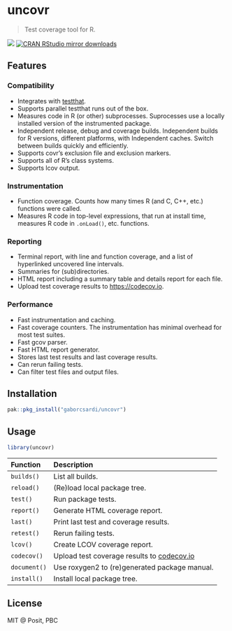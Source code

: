
<!-- README.md is generated from README.Rmd. Please edit that file -->

# uncovr

> Test coverage tool for R.

[![](http://www.r-pkg.org/badges/version/uncovr)](http://www.r-pkg.org/pkg/uncovr)
[![CRAN RStudio mirror
downloads](http://cranlogs.r-pkg.org/badges/uncovr)](http://www.r-pkg.org/pkg/uncovr)

## Features

### Compatibility

- Integrates with [testthat](https://testthat.r-lib.org/).
- Supports parallel testthat runs out of the box.
- Measures code in R (or other) subprocesses. Suprocesses use a locally
  installed version of the instrumented package.
- Independent release, debug and coverage builds. Independent builds for
  R versions, different platforms, with Independent caches. Switch
  between builds quickly and efficiently.
- Supports covr’s exclusion file and exclusion markers.
- Supports all of R’s class systems.
- Supports lcov output.

### Instrumentation

- Function coverage. Counts how many times R (and C, C++, etc.)
  functions were called.
- Measures R code in top-level expressions, that run at install time,
  measures R code in `.onLoad()`, etc. functions.

### Reporting

- Terminal report, with line and function coverage, and a list of
  hyperlinked uncovered line intervals.
- Summaries for (sub)directories.
- HTML report including a summary table and details report for each
  file.
- Upload test coverage results to <https://codecov.io>.

### Performance

- Fast instrumentation and caching.
- Fast coverage counters. The instrumentation has minimal overhead for
  most test suites.
- Fast gcov parser.
- Fast HTML report generator.
- Stores last test results and last coverage results.
- Can rerun failing tests.
- Can filter test files and output files.

## Installation

``` r
pak::pkg_install("gaborcsardi/uncovr")
```

## Usage

``` r
library(uncovr)
```

| Function     | Description                                                      |
|:-------------|:-----------------------------------------------------------------|
| `builds()`   | List all builds.                                                 |
| `reload()`   | (Re)load local package tree.                                     |
| `test()`     | Run package tests.                                               |
| `report()`   | Generate HTML coverage report.                                   |
| `last()`     | Print last test and coverage results.                            |
| `retest()`   | Rerun failing tests.                                             |
| `lcov()`     | Create LCOV coverage report.                                     |
| `codecov()`  | Upload test coverage results to [codecov.io](https://codecov.io) |
| `document()` | Use roxygen2 to (re)generated package manual.                    |
| `install()`  | Install local package tree.                                      |

## License

MIT @ Posit, PBC
